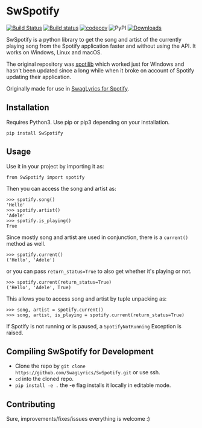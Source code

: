 # SwSpotify

[![Build Status](https://travis-ci.com/SwagLyrics/SwSpotify.svg?branch=master)](https://travis-ci.com/SwagLyrics/SwSpotify)
[![Build status](https://ci.appveyor.com/api/projects/status/c8heviwe9q2m8lb0?svg=true)](https://ci.appveyor.com/project/TheClashster/swspotify)
[![codecov](https://codecov.io/gh/SwagLyrics/SwSpotify/branch/master/graph/badge.svg)](https://codecov.io/gh/SwagLyrics/SwSpotify)
![PyPI](https://img.shields.io/pypi/v/swspotify.svg)
[![Downloads](https://pepy.tech/badge/swspotify)](https://pepy.tech/project/swspotify)

SwSpotify is a python library to get the song and artist of the currently playing song from the Spotify application faster and without using the API. It works on Windows, Linux and macOS. 

The original repository was [spotilib](https://github.com/XanderMJ/spotilib) which worked just for Windows and hasn't been updated since a long while when it broke on account of Spotify updating their application.

Originally made for use in [SwagLyrics for Spotify](https://github.com/SwagLyrics/SwagLyrics-For-Spotify).

## Installation

Requires Python3. Use pip or pip3 depending on your installation.
```
pip install SwSpotify
```

## Usage

Use it in your project by importing it as:
```pydocstring
from SwSpotify import spotify
```
Then you can access the song and artist as:
```pydocstring
>>> spotify.song()
'Hello'
>>> spotify.artist()
'Adele'
>>> spotify.is_playing()
True
```
Since mostly song and artist are used in conjunction, there is a `current()` method as well.
```pydocstring
>>> spotify.current()
('Hello', 'Adele')
```
or you can pass `return_status=True` to also get whether it's playing or not.
```pydocstring
>>> spotify.current(return_status=True)
('Hello', 'Adele', True)
```
This allows you to access song and artist by tuple unpacking as:
```pydocstring
>>> song, artist = spotify.current()
>>> song, artist, is_playing = spotify.current(return_status=True)
```

If Spotify is not running or is paused, a `SpotifyNotRunning` Exception is raised.
## Compiling SwSpotify for Development

- Clone the repo by `git clone https://github.com/SwagLyrics/SwSpotify.git` or use ssh.
- `cd` into the cloned repo.
- `pip install -e .` the -e flag installs it locally in editable mode.


## Contributing

Sure, improvements/fixes/issues everything is welcome :)
